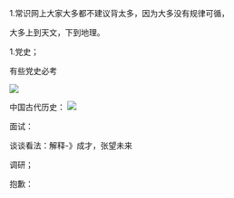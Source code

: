 1.常识网上大家大多都不建议背太多，因为大多没有规律可循，

大多上到天文，下到地理。



1.党史；

有些党史必考

![](https://tva1.sinaimg.cn/large/e6c9d24egy1h5mqq89vwrj20km0elgnd.jpg)

中国古代历史：
![](https://tva1.sinaimg.cn/large/e6c9d24egy1h5mr0ve684j20h706u758.jpg)

面试：

谈谈看法：解释-》成才，张望未来



调研；



抱歉：